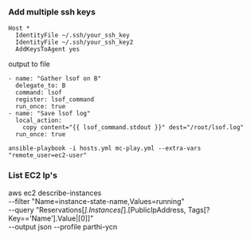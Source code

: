 ### Add multiple ssh keys 

```
Host *
  IdentityFile ~/.ssh/your_ssh_key
  IdentityFile ~/.ssh/your_ssh_key2
  AddKeysToAgent yes

```


output to file

```
- name: "Gather lsof on B"
  delegate_to: B
  command: lsof
  register: lsof_command
  run_once: true
- name: "Save lsof log"
  local_action:
    copy content="{{ lsof_command.stdout }}" dest="/root/lsof.log"
  run_once: true
```

```
ansible-playbook -i hosts.yml mc-play.yml --extra-vars "remote_user=ec2-user"
```

### List EC2 Ip's

aws ec2 describe-instances \
  --filter "Name=instance-state-name,Values=running" \
  --query "Reservations[*].Instances[*].[PublicIpAddress, Tags[?Key=='Name'].Value|[0]]" \
  --output json --profile parthi-ycn